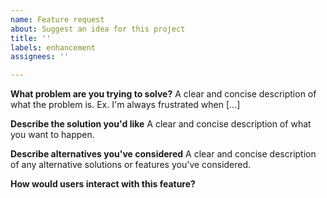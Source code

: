 ```yaml
---
name: Feature request
about: Suggest an idea for this project
title: ''
labels: enhancement
assignees: ''

---
```


<!--
If you've found a reproducable bug please reach out to our technical support team via email (support@kubecost.com) or Slack (https://kubecost.com/join-slack). There, we will triage the issue and work to resolve it.

If you have a feature request, please fill out the template below!
-->

**What problem are you trying to solve?**
A clear and concise description of what the problem is. Ex. I'm always frustrated when [...]

**Describe the solution you'd like**
A clear and concise description of what you want to happen.

**Describe alternatives you've considered**
A clear and concise description of any alternative solutions or features you've considered.

**How would users interact with this feature?**
